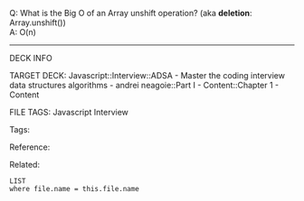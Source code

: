 Q: What is the Big O of an Array unshift operation? (aka **deletion**: Array.unshift())  
A: O(n)
<!--ID: 1690032123994-->

---

DECK INFO

TARGET DECK: Javascript::Interview::ADSA - Master the coding interview data structures algorithms - andrei neagoie::Part I - Content::Chapter 1 - Content

FILE TAGS: Javascript Interview

Tags:

Reference:

Related:

```dataview
LIST
where file.name = this.file.name
```
